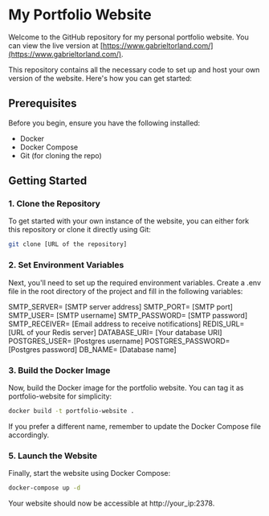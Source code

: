 # My Portfolio Website

Welcome to the GitHub repository for my personal portfolio website. You can view the live version at [https://www.gabrieltorland.com/](https://www.gabrieltorland.com/).

This repository contains all the necessary code to set up and host your own version of the website. Here's how you can get started:

## Prerequisites

Before you begin, ensure you have the following installed:
- Docker
- Docker Compose
- Git (for cloning the repo)

## Getting Started

### 1. Clone the Repository

To get started with your own instance of the website, you can either fork this repository or clone it directly using Git:

```bash
git clone [URL of the repository]
```

### 2. Set Environment Variables

Next, you'll need to set up the required environment variables. Create a .env file in the root directory of the project and fill in the following variables:

SMTP_SERVER= [SMTP server address]
SMTP_PORT= [SMTP port]
SMTP_USER= [SMTP username]
SMTP_PASSWORD= [SMTP password]
SMTP_RECEIVER= [Email address to receive notifications]
REDIS_URL= [URL of your Redis server]
DATABASE_URI= [Your database URI]
POSTGRES_USER= [Postgres username]
POSTGRES_PASSWORD= [Postgres password]
DB_NAME= [Database name]

### 3. Build the Docker Image

Now, build the Docker image for the portfolio website. You can tag it as portfolio-website for simplicity:
```bash
docker build -t portfolio-website .
```
If you prefer a different name, remember to update the Docker Compose file accordingly.

### 5. Launch the Website

Finally, start the website using Docker Compose:
```bash
docker-compose up -d
```
Your website should now be accessible at http://your_ip:2378.

